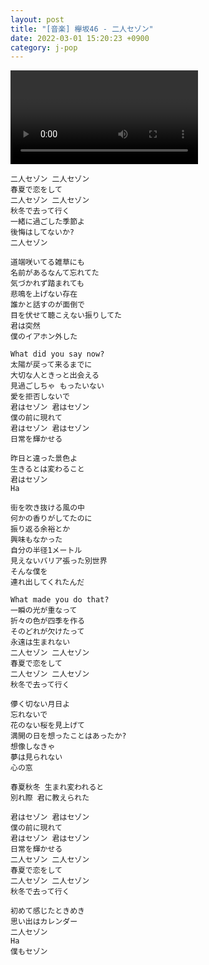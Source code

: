 ```yaml
---
layout: post
title: "[音楽] 欅坂46 - 二人セゾン"
date: 2022-03-01 15:20:23 +0900
category: j-pop
---
```


<div class="video-container">
    <video id="player" class="video-js vjs-default-skin vjs-big-play-centered" data-json="/public/json/j-pop/欅坂46 - 二人セゾン.json"></video>
</div>

```
二人セゾン 二人セゾン
春夏で恋をして
二人セゾン 二人セゾン
秋冬で去って行く
一緒に過ごした季節よ
後悔はしてないか?
二人セゾン

道端咲いてる雑草にも
名前があるなんて忘れてた
気づかれず踏まれても
悲鳴を上げない存在
誰かと話すのが面倒で
目を伏せて聴こえない振りしてた
君は突然
僕のイアホン外した

What did you say now?
太陽が戻って来るまでに
大切な人ときっと出会える
見過ごしちゃ もったいない
愛を拒否しないで
君はセゾン 君はセゾン
僕の前に現れて
君はセゾン 君はセゾン
日常を輝かせる

昨日と違った景色よ
生きるとは変わること
君はセゾン
Ha

街を吹き抜ける風の中
何かの香りがしてたのに
振り返る余裕とか
興味もなかった
自分の半径1メートル
見えないバリア張った別世界
そんな僕を
連れ出してくれたんだ

What made you do that?
一瞬の光が重なって
折々の色が四季を作る
そのどれが欠けたって
永遠は生まれない
二人セゾン 二人セゾン
春夏で恋をして
二人セゾン 二人セゾン
秋冬で去って行く

儚く切ない月日よ
忘れないで
花のない桜を見上げて
満開の日を想ったことはあったか?
想像しなきゃ
夢は見られない
心の窓

春夏秋冬 生まれ変われると
別れ際 君に教えられた

君はセゾン 君はセゾン
僕の前に現れて
君はセゾン 君はセゾン
日常を輝かせる
二人セゾン 二人セゾン
春夏で恋をして
二人セゾン 二人セゾン
秋冬で去って行く

初めて感じたときめき
思い出はカレンダー
二人セゾン
Ha
僕もセゾン
```